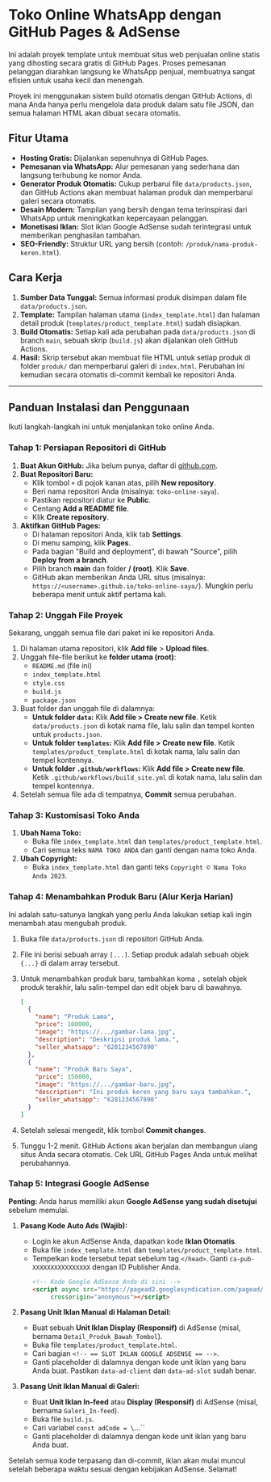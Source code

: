 # Toko Online WhatsApp dengan GitHub Pages & AdSense

Ini adalah proyek template untuk membuat situs web penjualan online statis yang dihosting secara gratis di GitHub Pages. Proses pemesanan pelanggan diarahkan langsung ke WhatsApp penjual, membuatnya sangat efisien untuk usaha kecil dan menengah.

Proyek ini menggunakan sistem build otomatis dengan GitHub Actions, di mana Anda hanya perlu mengelola data produk dalam satu file JSON, dan semua halaman HTML akan dibuat secara otomatis.

## Fitur Utama

-   **Hosting Gratis:** Dijalankan sepenuhnya di GitHub Pages.
-   **Pemesanan via WhatsApp:** Alur pemesanan yang sederhana dan langsung terhubung ke nomor Anda.
-   **Generator Produk Otomatis:** Cukup perbarui file `data/products.json`, dan GitHub Actions akan membuat halaman produk dan memperbarui galeri secara otomatis.
-   **Desain Modern:** Tampilan yang bersih dengan tema terinspirasi dari WhatsApp untuk meningkatkan kepercayaan pelanggan.
-   **Monetisasi Iklan:** Slot iklan Google AdSense sudah terintegrasi untuk memberikan penghasilan tambahan.
-   **SEO-Friendly:** Struktur URL yang bersih (contoh: `/produk/nama-produk-keren.html`).

## Cara Kerja

1.  **Sumber Data Tunggal:** Semua informasi produk disimpan dalam file `data/products.json`.
2.  **Template:** Tampilan halaman utama (`index_template.html`) dan halaman detail produk (`templates/product_template.html`) sudah disiapkan.
3.  **Build Otomatis:** Setiap kali ada perubahan pada `data/products.json` di branch `main`, sebuah skrip (`build.js`) akan dijalankan oleh GitHub Actions.
4.  **Hasil:** Skrip tersebut akan membuat file HTML untuk setiap produk di folder `produk/` dan memperbarui galeri di `index.html`. Perubahan ini kemudian secara otomatis di-commit kembali ke repositori Anda.

---

## Panduan Instalasi dan Penggunaan

Ikuti langkah-langkah ini untuk menjalankan toko online Anda.

### Tahap 1: Persiapan Repositori di GitHub

1.  **Buat Akun GitHub:** Jika belum punya, daftar di [github.com](https://github.com).
2.  **Buat Repositori Baru:**
    -   Klik tombol `+` di pojok kanan atas, pilih **New repository**.
    -   Beri nama repositori Anda (misalnya: `toko-online-saya`).
    -   Pastikan repositori diatur ke **Public**.
    -   Centang **Add a README file**.
    -   Klik **Create repository**.
3.  **Aktifkan GitHub Pages:**
    -   Di halaman repositori Anda, klik tab **Settings**.
    -   Di menu samping, klik **Pages**.
    -   Pada bagian "Build and deployment", di bawah "Source", pilih **Deploy from a branch**.
    -   Pilih branch **main** dan folder **/ (root)**. Klik **Save**.
    -   GitHub akan memberikan Anda URL situs (misalnya: `https://<username>.github.io/toko-online-saya/`). Mungkin perlu beberapa menit untuk aktif pertama kali.

### Tahap 2: Unggah File Proyek

Sekarang, unggah semua file dari paket ini ke repositori Anda.

1.  Di halaman utama repositori, klik **Add file** > **Upload files**.
2.  Unggah file-file berikut ke **folder utama (root)**:
    -   `README.md` (file ini)
    -   `index_template.html`
    -   `style.css`
    -   `build.js`
    -   `package.json`
3.  Buat folder dan unggah file di dalamnya:
    -   **Untuk folder `data`:** Klik **Add file > Create new file**. Ketik `data/products.json` di kotak nama file, lalu salin dan tempel konten untuk `products.json`.
    -   **Untuk folder `templates`:** Klik **Add file > Create new file**. Ketik `templates/product_template.html` di kotak nama, lalu salin dan tempel kontennya.
    -   **Untuk folder `.github/workflows`:** Klik **Add file > Create new file**. Ketik `.github/workflows/build_site.yml` di kotak nama, lalu salin dan tempel kontennya.
4.  Setelah semua file ada di tempatnya, **Commit** semua perubahan.

### Tahap 3: Kustomisasi Toko Anda

1.  **Ubah Nama Toko:**
    -   Buka file `index_template.html` dan `templates/product_template.html`.
    -   Cari semua teks `NAMA TOKO ANDA` dan ganti dengan nama toko Anda.
2.  **Ubah Copyright:**
    -   Buka `index_template.html` dan ganti teks `Copyright © Nama Toko Anda 2023`.

### Tahap 4: Menambahkan Produk Baru (Alur Kerja Harian)

Ini adalah satu-satunya langkah yang perlu Anda lakukan setiap kali ingin menambah atau mengubah produk.

1.  Buka file `data/products.json` di repositori GitHub Anda.
2.  File ini berisi sebuah array `[...]`. Setiap produk adalah sebuah objek `{...}` di dalam array tersebut.
3.  Untuk menambahkan produk baru, tambahkan koma `,` setelah objek produk terakhir, lalu salin-tempel dan edit objek baru di bawahnya.

    ```json
    [
      {
        "name": "Produk Lama",
        "price": 100000,
        "image": "https://.../gambar-lama.jpg",
        "description": "Deskripsi produk lama.",
        "seller_whatsapp": "6281234567890"
      },
      {
        "name": "Produk Baru Saya",
        "price": 150000,
        "image": "https://.../gambar-baru.jpg",
        "description": "Ini produk keren yang baru saya tambahkan.",
        "seller_whatsapp": "6281234567890"
      }
    ]
    ```
4.  Setelah selesai mengedit, klik tombol **Commit changes**.
5.  Tunggu 1-2 menit. GitHub Actions akan berjalan dan membangun ulang situs Anda secara otomatis. Cek URL GitHub Pages Anda untuk melihat perubahannya.

### Tahap 5: Integrasi Google AdSense

**Penting:** Anda harus memiliki akun **Google AdSense yang sudah disetujui** sebelum memulai.

1.  **Pasang Kode Auto Ads (Wajib):**
    -   Login ke akun AdSense Anda, dapatkan kode **Iklan Otomatis**.
    -   Buka file `index_template.html` dan `templates/product_template.html`.
    -   Tempelkan kode tersebut tepat sebelum tag `</head>`. Ganti `ca-pub-XXXXXXXXXXXXXXXX` dengan ID Publisher Anda.
        ```html
        <!-- Kode Google AdSense Anda di sini -->
        <script async src="https://pagead2.googlesyndication.com/pagead/js/adsbygoogle.js?client=ca-pub-XXXXXXXXXXXXXXXX"
             crossorigin="anonymous"></script>
        ```

2.  **Pasang Unit Iklan Manual di Halaman Detail:**
    -   Buat sebuah **Unit Iklan Display (Responsif)** di AdSense (misal, bernama `Detail_Produk_Bawah_Tombol`).
    -   Buka file `templates/product_template.html`.
    -   Cari bagian `<!-- == SLOT IKLAN GOOGLE ADSENSE == -->`.
    -   Ganti placeholder di dalamnya dengan kode unit iklan yang baru Anda buat. Pastikan `data-ad-client` dan `data-ad-slot` sudah benar.

3.  **Pasang Unit Iklan Manual di Galeri:**
    -   Buat **Unit Iklan In-feed** atau **Display (Responsif)** di AdSense (misal, bernama `Galeri_In-feed`).
    -   Buka file `build.js`.
    -   Cari variabel `const adCode = \`...\``
    -   Ganti placeholder di dalamnya dengan kode unit iklan yang baru Anda buat.

Setelah semua kode terpasang dan di-commit, iklan akan mulai muncul setelah beberapa waktu sesuai dengan kebijakan AdSense. Selamat!
